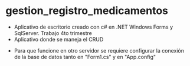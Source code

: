# gestion_registro_medicamentos
- Aplicativo de escritorio creado con c# en .NET Windows Forms  y SqlServer. Trabajo 4to trimestre
- Aplicativo donde se maneja el CRUD
* Para que funcione en otro servidor se requiere configurar la conexión de la base de datos tanto en "Form1.cs" y en "App.config"
